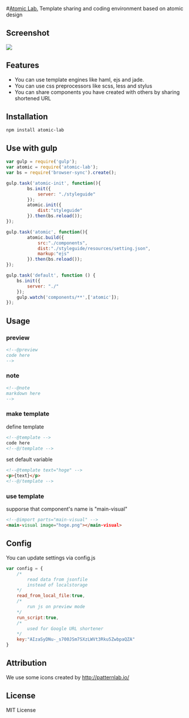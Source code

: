 #[Atomic Lab.](http://steelydylan.github.io/atomic-lab/)
Template sharing and coding environment based on atomic design

## Screenshot
<img src="https://raw.github.com/steelydylan/atomic-lab/master/about/images/Feature-browser.png"></img>

## Features

- You can use template engines like haml, ejs and jade.
- You can use css preprocessors like scss, less and stylus
- You can share components you have created with others by sharing shortened URL

## Installation

```
npm install atomic-lab
```

## Use with gulp

```js
var gulp = require('gulp');
var atomic = require('atomic-lab');
var bs = require('browser-sync').create();

gulp.task('atomic-init', function(){
		bs.init({
			server: "./styleguide"
		});
		atomic.init({
			dist:"styleguide"
		}).then(bs.reload());
});

gulp.task('atomic', function(){
		atomic.build({
			src:"./components",
			dist:"./styleguide/resources/setting.json",
			markup:"ejs"
		}).then(bs.reload());
});

gulp.task('default', function () {
    bs.init({
        server: "./"
    });
    gulp.watch('components/**',['atomic']);
});
```

## Usage

### preview
```html
<!--@preview
code here
-->
```

### note
```html
<!--@note
markdown here
-->
```

### make template

define template
```html
<!--@template -->
code here
<!--@/template -->
```

set default variable
```html
<!--@template text="hoge" -->
<p>{text}</p>
<!--@/template -->
```

### use template
supporse that component's name is "main-visual"
```html
<!--@import parts="main-visual" -->
<main-visual image="hoge.png"></main-visual>
```

## Config
You can update settings via config.js

```js
var config = {
	/*
		read data from jsonfile
		instead of localstorage
	*/
	read_from_local_file:true,
	/*
		run js on preview mode
	*/
	run_script:true,
	/*
		used for Google URL shortener
	*/
	key:"AIzaSyDNu-_s700JSm7SXzLWVt3Rku5ZwbpaQZA"
}
```

## Attribution
We use some icons created by http://patternlab.io/
## License
MIT License
